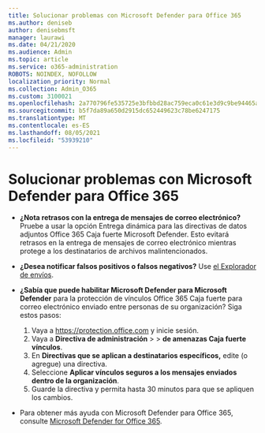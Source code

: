 ```yaml
---
title: Solucionar problemas con Microsoft Defender para Office 365
ms.author: deniseb
author: denisebmsft
manager: laurawi
ms.date: 04/21/2020
ms.audience: Admin
ms.topic: article
ms.service: o365-administration
ROBOTS: NOINDEX, NOFOLLOW
localization_priority: Normal
ms.collection: Admin_O365
ms.custom: 3100021
ms.openlocfilehash: 2a770796fe535725e3bfbbd28ac759eca0c61e3d9c9be94465af2d0988bff7c9
ms.sourcegitcommit: b5f7da89a650d2915dc652449623c78be6247175
ms.translationtype: MT
ms.contentlocale: es-ES
ms.lasthandoff: 08/05/2021
ms.locfileid: "53939210"
---
```

# <a name="troubleshoot-issues-with-microsoft-defender-for-office-365"></a>Solucionar problemas con Microsoft Defender para Office 365

- **¿Nota retrasos con la entrega de mensajes de correo electrónico?** Pruebe a usar la opción Entrega dinámica para las directivas de datos adjuntos Office 365 Caja fuerte Microsoft Defender. Esto evitará retrasos en la entrega de mensajes de correo electrónico mientras protege a los destinatarios de archivos malintencionados.
- **¿Desea notificar falsos positivos o falsos negativos?** Use [el Explorador de envíos](https://protection.office.com/reportsubmission).
- **¿Sabía que puede habilitar Microsoft Defender para Microsoft Defender** para la protección de vínculos Office 365 Caja fuerte para correo electrónico enviado entre personas de su organización? Siga estos pasos:
    1. Vaya a https://protection.office.com y inicie sesión.
    2. Vaya a **Directiva de administración**  >    >  **de amenazas Caja fuerte vínculos**.
    3. En **Directivas que se aplican a destinatarios específicos,** edite (o agregue) una directiva.
    4. Seleccione **Aplicar vínculos seguros a los mensajes enviados dentro de la organización**.
    5. Guarde la directiva y permita hasta 30 minutos para que se apliquen los cambios.

- Para obtener más ayuda con Microsoft Defender para Office 365, consulte [Microsoft Defender for Office 365](/microsoft-365/security/office-365-security/office-365-atp).